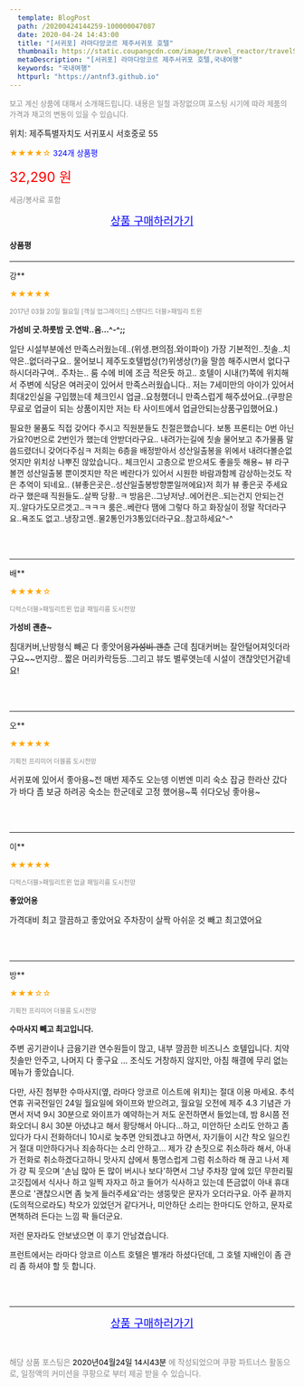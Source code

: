 ```yaml
---
  template: BlogPost
  path: /20200424144259-100000047087
  date: 2020-04-24 14:43:00
  title: "[서귀포] 라마다앙코르 제주서귀포 호텔"
  thumbnail: https://static.coupangcdn.com/image/travel_reactor/travelSeller/hotel/A00232764/35d863ba-9757-425d-b5b0-d9d6af4c11ef.jpg
  metaDescription: "[서귀포] 라마다앙코르 제주서귀포 호텔,국내여행"
  keywords: "국내여행"
  httpurl: "https://antnf3.github.io"
---
```

  
<span style="color: #888;font-size:0.8rem">보고 계신 상품에 대해서 소개해드립니다.
내용은 일절 과장없으며 포스팅 시기에 따라 제품의 가격과 재고의 변동이 있을 수 있습니다.</span>
  
<span style="font-size: 0.9rem;">위치: 제주특별자치도 서귀포시 서호중로 55 </span>
  
<span style="color: orange;">★★★★☆</span> <span style="color: blue;font-size: 0.85rem;">324개 상품평</span>
  
<span style="color: red;font-size: 1.5rem;">32,290 원</span>
  
<span style="color: #888;font-size:0.8rem">세금/봉사료 포함</span>





<p align="center"><a href="http://me2.do/FMxioPf6" style="font-size: 1.2rem; color: blue;">상품 구매하러가기</a></p>

#### 상품평
  
---
  
강**
    
<span style="color: orange;">★★★★★</span>
    
<span style="color: #888;font-size:0.7rem">2017년 03월 20일 월요일 [객실 업그레이드] 스탠다드 더블>패밀리 트윈</span>
    
<span style="font-size:0.85rem">**가성비 굿.하룻밤 굿.연박..음...^-^;;**</span>
    
<span style="font-size: 0.9rem;">일단 시설부분에선 만족스러웠는데..(위생.편의점.와이파이)
가장 기본적인..칫솔..치약은..없더라구요..
물어보니 제주도호텔법상(?)위생상(?)을 말씀 해주시면서 
없다구 하시더라구여..
주차는.. 룸 수에 비에 조금 적은듯 하고..
호텔이 시내(?)쪽에 위치해서 주변에 식당은 여러곳이 있어서 만족스러웠습니다..
저는 7세미만의 아이가 있어서 최대2인실을 구입했는데
체크인시 
업글..요청했더니 만족스럽게  해주셨어요..(쿠팡은 무료로 업글이 되는 상품이지만 저는 타 사이트에서 업글안되는상품구입했어요.)

 필요한 물품도  직접 갖어다 주시고 직원분들도 친절은했습니다.
보통 프론티는 0번 아닌가요?0번으로 2번인가 했는데 안받더라구요..
내려가는길에 칫솔 물어보고 추가물품 말씀드렸더니 갖어다주심ㅋ
저희는 6층을 배정받아서 성산일출봉을 위에서 내려다볼순없엇지만 위치상 나뿌진 않았습니다..
체크인시 고층으로 받으셔도 좋을듯 해용~
뷰 라구 볼껀 성산일출봉 뿐이겟지만 작은 베란다가 있어서 
시원한 바람과함께 감상하는것도 작은 추억이 되네요..
(뷰좋은곳은..성산일출봉방향뿐일꺼에요)저 희가 뷰 좋은곳 주세요라구 했은때 직원들도..살짝 당황..ㅋ
방음은..그냥저냥..에어컨은..되는건지 안되는건지..알다가도모르겟고..ㅋㅋㅋ
룸은..베란다 땜에 그렇다 하고 화장실이 정말 작더라구요..욕조도 없고..냉장고엔..물2통인가3통있더라구요..참고하세요^-^</span>
    
<br>
<br>

---
  
배**
    
<span style="color: orange;">★★★★☆</span>
    
<span style="color: #888;font-size:0.7rem">디럭스더블>패밀리트윈 업글 패밀리룸 도시전망</span>
    
<span style="font-size:0.85rem">**가성비 괜츈~**</span>
    
<span style="font-size: 0.9rem;">침대커버,난방형식 빼곤 다 좋앗어용~~가성비 괜츈~~
근데 침대커버는 잘안털어져잇더라구요~~먼지랑..
짧은 머리카락등등..그리고 뷰도 별루엿는데
시설이 갠찮앗던거같네요!</span>
    
<br>
<br>

---
  
오**
    
<span style="color: orange;">★★★★★</span>
    
<span style="color: #888;font-size:0.7rem">기획전 프리미어 더블룸 도시전망</span>
    

    
<span style="font-size: 0.9rem;">서귀포에 있어서 좋아용~전 매번 제주도 오는뎅 이번엔 미리 숙소 잡긍 한라산 갔다가 바다 좀 보긍 하려공 숙소는 한군데로 고정 했어용~푹 쉬다오닝 좋아용~</span>
    
<br>
<br>

---
  
이**
    
<span style="color: orange;">★★★★★</span>
    
<span style="color: #888;font-size:0.7rem">디럭스더블>패밀리트윈 업글 패밀리룸 도시전망</span>
    
<span style="font-size:0.85rem">**좋았어용**</span>
    
<span style="font-size: 0.9rem;">가격대비 최고
깔끔하고 
좋았어요
주차장이 살짝 아쉬운 것 빼고
최고였어요</span>
    
<br>
<br>

---
  
방**
    
<span style="color: orange;">★★★☆☆</span>
    
<span style="color: #888;font-size:0.7rem">기획전 프리미어 더블룸 도시전망</span>
    
<span style="font-size:0.85rem">**수마사지 빼고 최고입니다.**</span>
    
<span style="font-size: 0.9rem;">주변 공기관이나 금융기관 연수원들이 많고, 내부 깔끔한 비즈니스 호텔입니다. 치약 칫솔만 안주고, 나머지 다 좋구요 ... 조식도 거창하지 않지만, 아침 해결에 무리 없는 메뉴가 좋았습니다.

다만, 사진 첨부한 수마사지(옆, 라마다 앙코르 이스트에 위치)는 절대 이용 마세요. 추석연휴 귀국전일인 24일 월요일에 와이프와 받으려고, 월요일 오전에 제주 4.3 기념관 가면서 저녁 9시 30분으로 와이프가  예약하는거 저도 운전하면서 들었는데, 밤 8시쯤 전화오더니 8시 30분 아녔냐고 해서 황당해서 아니다...하고, 미안하단 소리도 안하고 좀 있다가 다시 전화하더니 10시로 늦추면 안되겠냐고 하면서, 자기들이 시간 착오 일으킨거 절대 미안하다거나 죄송하다는 소리 안하고... 제가 걍 손짓으로 취소하라 해서, 아내가 전화로 취소하겠다고하니 맛사지 샵에서 퉁명스럽게 그럼 취소하라 해 끊고 나서 제가 걍 픽 웃으며 '손님 많아 돈 많이 버시나 보다'하면서 그냥 주차장 앞에 있던 무한리필 고깃집에서 식사나 하고 일찍 자자고 하고 들어가 식사하고 있는데 뜬금없이 아내 휴대폰으로 '괜찮으시면 좀 늦게 들러주세요'라는 생뚱맞은 문자가 오더라구요. 아주 끝까지 (도의적으로라도) 착오가 있었던거 같다거나, 미안하단 소리는 한마디도 안하고, 문자로 면책하려 든다는 느낌 팍 들더군요.

저런 문자라도 안보냈으면 이 후기 안남겼습니다.

프런트에서는 라마다 앙코르 이스트 호텔은 별개라 하셨다던데, 그 호텔 지배인이 좀 관리 좀 하셔야 할 듯 합니다.</span>
    
<br>
<br>


  
---
  
<p align="center"><a href="http://me2.do/FMxioPf6" style="font-size: 1.2rem; color: blue;">상품 구매하러가기</a></p>
  
<br>
  
<span style="font-size: 0.85rem; color: #888;">해당 상품 포스팅은 <span style="color: #000;"> 2020년04월24일 14시43분 </span> 에 작성되었으며 쿠팡 파트너스 활동으로, 일정액의 커미션을 쿠팡으로 부터 제공 받을 수 있습니다.</span>